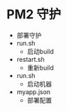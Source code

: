 # PM2 守护
 - 部署守护
 - run.sh
   - 启动build
 - restart.sh
   - 重新build
 - run.sh
   - 启动机器
 - myapp.json
   - 部署配置

